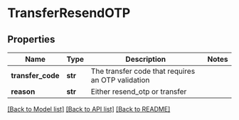 # TransferResendOTP


## Properties
Name | Type | Description | Notes
------------ | ------------- | ------------- | -------------
**transfer_code** | **str** | The transfer code that requires an OTP validation | 
**reason** | **str** | Either resend_otp or transfer | 

[[Back to Model list]](../README.md#documentation-for-models) [[Back to API list]](../README.md#documentation-for-api-endpoints) [[Back to README]](../README.md)


